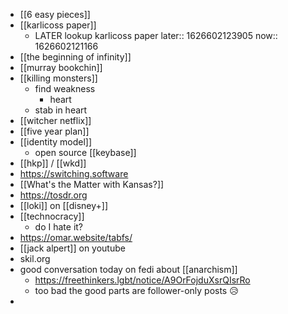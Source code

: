- [[6 easy pieces]]
- [[karlicoss paper]]
	- LATER lookup karlicoss paper
	  later:: 1626602123905
	  now:: 1626602121166
- [[the beginning of infinity]]
- [[murray bookchin]]
- [[killing monsters]]
	- find weakness
		- heart
	- stab in heart
- [[witcher netflix]]
- [[five year plan]]
- [[identity model]]
	- open source [[keybase]]
- [[hkp]] / [[wkd]]
- https://switching.software
- [[What's the Matter with Kansas?]]
- https://tosdr.org
- [[loki]] on [[disney+]]
- [[technocracy]]
	- do I hate it?
- https://omar.website/tabfs/
- [[jack alpert]] on youtube
- skil.org
- good conversation today on fedi about [[anarchism]]
	- https://freethinkers.lgbt/notice/A9OrFojduXsrQIsrRo
	- too bad the good parts are follower-only posts 😥
-
